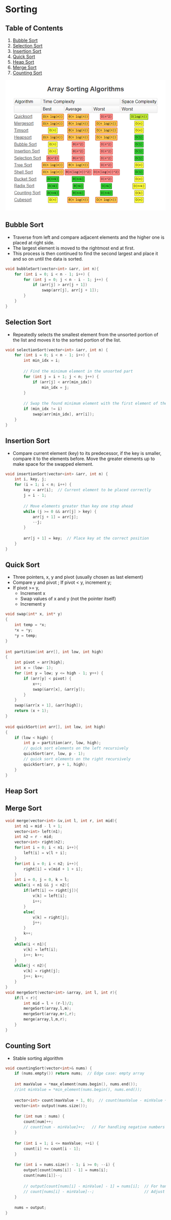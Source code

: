 # Sorting

## Table of Contents

1. [Bubble Sort](#bubble-sort)
2. [Selection Sort](#selection-sort)
3. [Insertion Sort](#insertion-sort)
4. [Quick Sort](#quick-sort)
5. [Heap Sort](#heap-sort)
6. [Merge Sort](#merge-sort)
7. [Counting Sort](#counting-sort)

![Time Complexity](/images/sorting.png)

        
## Bubble Sort

- Traverse from left and compare adjacent elements and the higher one is placed at right side. 
- The largest element is moved to the rightmost end at first. 
- This process is then continued to find the second largest and place it and so on until the data is sorted.
```c++
void bubbleSort(vector<int> &arr, int n){
    for (int i = 0; i < n - 1; i++) {  
        for (int j = 0; j < n - i - 1; j++) {  
            if (arr[j] > arr[j + 1])  
                swap(arr[j], arr[j + 1]);  
        }
    }
}
```
## Selection Sort

- Repeatedly selects the smallest element from the unsorted portion of the list and moves it to the sorted portion of the list. 
```c++
void selectionSort(vector<int> &arr, int n) {
    for (int i = 0; i < n - 1; i++) {
        int min_idx = i; 
        
        // Find the minimum element in the unsorted part
        for (int j = i + 1; j < n; j++) {
            if (arr[j] < arr[min_idx]) 
                min_idx = j;
        }

        // Swap the found minimum element with the first element of the unsorted part
        if (min_idx != i)
            swap(arr[min_idx], arr[i]);
    }
}
```
## Insertion Sort
- Compare current element (key) to its predecessor, if the key is smaller, compare it to the elements before. Move the greater elements up to make space for the swapped element.
```c++
void insertionSort(vector<int> &arr, int n) {
    int i, key, j;
    for (i = 1; i < n; i++) {
        key = arr[i];  // Current element to be placed correctly
        j = i - 1;

        // Move elements greater than key one step ahead
        while (j >= 0 && arr[j] > key) {
            arr[j + 1] = arr[j];
            --j;
        }
        
        arr[j + 1] = key;  // Place key at the correct position
    }
}
```
## Quick Sort
- Three pointers, x, y and pivot (usually chosen as last element)
- Compare y and pivot ; If pivot < y, increment y;
- If pivot >= y, 
  - Increment x
  - Swap values of x and y (not the pointer itself)
  - Increment y

```c++
void swap(int* x, int* y)
{
	int temp = *x;
	*x = *y;
	*y = temp;
}

int partition(int arr[], int low, int high)
{
	int pivot = arr[high]; 
	int x = (low- 1); 
	for (int y = low; y <= high - 1; y++) {
		if (arr[y] < pivot) {
			x++; 
			swap(&arr[x], &arr[y]);
		}
	}
	swap(&arr[x + 1], &arr[high]);
	return (x + 1);
}

void quickSort(int arr[], int low, int high)
{
	if (low < high) {		
		int p = partition(arr, low, high);
        // quick sort elements on the left recursively
		quickSort(arr, low, p - 1);
		// quick sort elements on the right recursively
		quickSort(arr, p + 1, high);
	}
}
```
## Heap Sort


## Merge Sort

```c++
void merge(vector<int> &v,int l, int r, int mid){
    int n1 = mid - l + 1;
    vector<int> left(n1);
    int n2 = r - mid;
    vector<int> right(n2);
    for(int i = 0; i < n1; i++){
        left[i] = v[l + i];
    }
    for(int i = 0; i < n2; i++){
        right[i] = v[mid + 1 + i];
    } 
    int i = 0, j = 0, k = l;
    while(i < n1 && j < n2){
        if(left[i] <= right[j]){
            v[k] = left[i];
            i++;
        }
        else{
            v[k] = right[j];
            j++;
        }
        k++;
    }
    while(i < n1){
        v[k] = left[i];
        i++; k++;
    }
    while(j < n2){
        v[k] = right[j];
        j++; k++;
    }
}
void mergeSort(vector<int> &array, int l, int r){
    if(l < r){
        int mid = l + (r-l)/2;
        mergeSort(array,l,m);
        mergeSort(array,m+1,r);
        merge(array,l,m,r);
    }
}
```

## Counting Sort
- Stable sorting algorithm
```c++
void countingSort(vector<int>& nums) {
    if (nums.empty()) return nums;  // Edge case: empty array

    int maxValue = *max_element(nums.begin(), nums.end());
    //int minValue = *min_element(nums.begin(), nums.end());

    vector<int> count(maxValue + 1, 0);  // count(maxValue - minValue + 1, 0);
    vector<int> output(nums.size());     

    for (int num : nums) {
        count[num]++;  
        // count[num - minValue]++;   // For handling negative numbers
    }

    for (int i = 1; i <= maxValue; ++i) {
        count[i] += count[i - 1];
    }

    for (int i = nums.size() - 1; i >= 0; --i) {
        output[count[nums[i]] - 1] = nums[i];  
        count[nums[i]]--;                      

        // output[count[nums[i] - minValue] - 1] = nums[i];  // For handling negative numbers
        // count[nums[i] - minValue]--;                      // Adjust count
    }

    nums = output;
}
```




